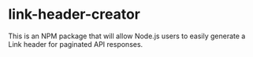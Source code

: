 # link-header-creator
This is an NPM package that will allow Node.js users to easily generate a Link header for paginated API responses.
